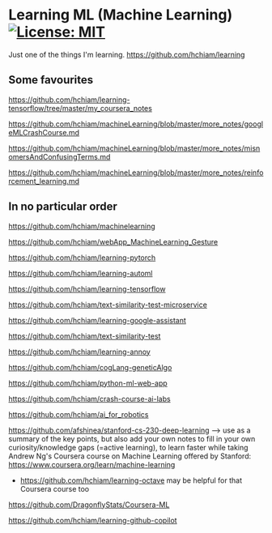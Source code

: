 # Learning ML (Machine Learning) [![License: MIT](https://img.shields.io/badge/License-MIT-yellow.svg?style=for-the-badge)](https://github.com/hchiam/learning-template/blob/main/LICENSE)

Just one of the things I'm learning. https://github.com/hchiam/learning

## Some favourites

https://github.com/hchiam/learning-tensorflow/tree/master/my_coursera_notes

https://github.com/hchiam/machineLearning/blob/master/more_notes/googleMLCrashCourse.md

https://github.com/hchiam/machineLearning/blob/master/more_notes/misnomersAndConfusingTerms.md

https://github.com/hchiam/machineLearning/blob/master/more_notes/reinforcement_learning.md

## In no particular order

https://github.com/hchiam/machinelearning

https://github.com/hchiam/webApp_MachineLearning_Gesture

https://github.com/hchiam/learning-pytorch

https://github.com/hchiam/learning-automl

https://github.com/hchiam/learning-tensorflow

https://github.com/hchiam/text-similarity-test-microservice

https://github.com/hchiam/learning-google-assistant

https://github.com/hchiam/text-similarity-test

https://github.com/hchiam/learning-annoy

https://github.com/hchiam/cogLang-geneticAlgo

https://github.com/hchiam/python-ml-web-app

https://github.com/hchiam/crash-course-ai-labs

https://github.com/hchiam/ai_for_robotics

https://github.com/afshinea/stanford-cs-230-deep-learning --> use as a summary of the key points, but also add your own notes to fill in your own curiosity/knowledge gaps (=active learning), to learn faster while taking Andrew Ng's Coursera course on Machine Learning offered by Stanford: https://www.coursera.org/learn/machine-learning

- https://github.com/hchiam/learning-octave may be helpful for that Coursera course too

https://github.com/DragonflyStats/Coursera-ML

https://github.com/hchiam/learning-github-copilot
